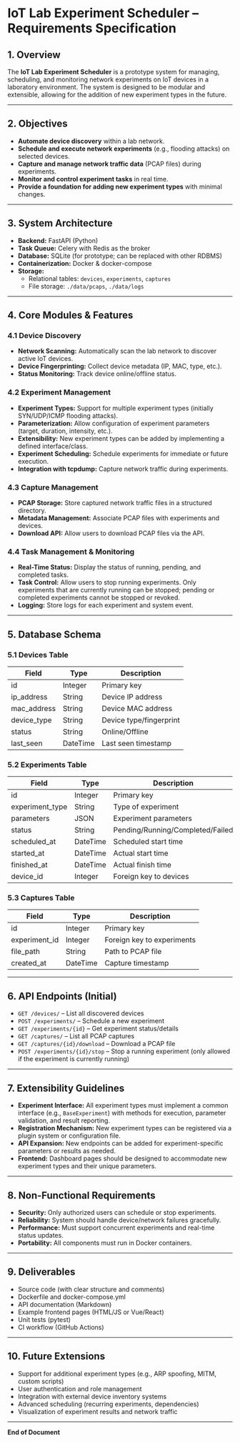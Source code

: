 # IoT Lab Experiment Scheduler – Requirements Specification

## 1. Overview

The **IoT Lab Experiment Scheduler** is a prototype system for managing, scheduling, and monitoring network experiments on IoT devices in a laboratory environment. The system is designed to be modular and extensible, allowing for the addition of new experiment types in the future.

---

## 2. Objectives

- **Automate device discovery** within a lab network.
- **Schedule and execute network experiments** (e.g., flooding attacks) on selected devices.
- **Capture and manage network traffic data** (PCAP files) during experiments.
- **Monitor and control experiment tasks** in real time.
- **Provide a foundation for adding new experiment types** with minimal changes.

---

## 3. System Architecture

- **Backend:** FastAPI (Python)
- **Task Queue:** Celery with Redis as the broker
- **Database:** SQLite (for prototype; can be replaced with other RDBMS)
- **Containerization:** Docker & docker-compose
- **Storage:**
  - Relational tables: `devices`, `experiments`, `captures`
  - File storage: `./data/pcaps`, `./data/logs`

---

## 4. Core Modules & Features

### 4.1 Device Discovery

- **Network Scanning:** Automatically scan the lab network to discover active IoT devices.
- **Device Fingerprinting:** Collect device metadata (IP, MAC, type, etc.).
- **Status Monitoring:** Track device online/offline status.

### 4.2 Experiment Management

- **Experiment Types:** Support for multiple experiment types (initially SYN/UDP/ICMP flooding attacks).
- **Parameterization:** Allow configuration of experiment parameters (target, duration, intensity, etc.).
- **Extensibility:** New experiment types can be added by implementing a defined interface/class.
- **Experiment Scheduling:** Schedule experiments for immediate or future execution.
- **Integration with tcpdump:** Capture network traffic during experiments.

### 4.3 Capture Management

- **PCAP Storage:** Store captured network traffic files in a structured directory.
- **Metadata Management:** Associate PCAP files with experiments and devices.
- **Download API:** Allow users to download PCAP files via the API.

### 4.4 Task Management & Monitoring

- **Real-Time Status:** Display the status of running, pending, and completed tasks.
- **Task Control:** Allow users to stop running experiments. Only experiments that are currently running can be stopped; pending or completed experiments cannot be stopped or revoked.
- **Logging:** Store logs for each experiment and system event.

---

## 5. Database Schema

### 5.1 Devices Table

| Field         | Type      | Description                |
|---------------|-----------|----------------------------|
| id            | Integer   | Primary key                |
| ip_address    | String    | Device IP address          |
| mac_address   | String    | Device MAC address         |
| device_type   | String    | Device type/fingerprint    |
| status        | String    | Online/Offline             |
| last_seen     | DateTime  | Last seen timestamp        |

### 5.2 Experiments Table

| Field           | Type      | Description                        |
|-----------------|-----------|------------------------------------|
| id              | Integer   | Primary key                        |
| experiment_type | String    | Type of experiment                 |
| parameters      | JSON      | Experiment parameters              |
| status          | String    | Pending/Running/Completed/Failed   |
| scheduled_at    | DateTime  | Scheduled start time               |
| started_at      | DateTime  | Actual start time                  |
| finished_at     | DateTime  | Actual finish time                 |
| device_id       | Integer   | Foreign key to devices             |

### 5.3 Captures Table

| Field         | Type      | Description                |
|---------------|-----------|----------------------------|
| id            | Integer   | Primary key                |
| experiment_id | Integer   | Foreign key to experiments |
| file_path     | String    | Path to PCAP file          |
| created_at    | DateTime  | Capture timestamp          |

---

## 6. API Endpoints (Initial)

- `GET /devices/` – List all discovered devices
- `POST /experiments/` – Schedule a new experiment
- `GET /experiments/{id}` – Get experiment status/details
- `GET /captures/` – List all PCAP captures
- `GET /captures/{id}/download` – Download a PCAP file
- `POST /experiments/{id}/stop` – Stop a running experiment (only allowed if the experiment is currently running)

---

## 7. Extensibility Guidelines

- **Experiment Interface:** All experiment types must implement a common interface (e.g., `BaseExperiment`) with methods for execution, parameter validation, and result reporting.
- **Registration Mechanism:** New experiment types can be registered via a plugin system or configuration file.
- **API Expansion:** New endpoints can be added for experiment-specific parameters or results as needed.
- **Frontend:** Dashboard pages should be designed to accommodate new experiment types and their unique parameters.

---

## 8. Non-Functional Requirements

- **Security:** Only authorized users can schedule or stop experiments.
- **Reliability:** System should handle device/network failures gracefully.
- **Performance:** Must support concurrent experiments and real-time status updates.
- **Portability:** All components must run in Docker containers.

---

## 9. Deliverables

- Source code (with clear structure and comments)
- Dockerfile and docker-compose.yml
- API documentation (Markdown)
- Example frontend pages (HTML/JS or Vue/React)
- Unit tests (pytest)
- CI workflow (GitHub Actions)

---

## 10. Future Extensions

- Support for additional experiment types (e.g., ARP spoofing, MITM, custom scripts)
- User authentication and role management
- Integration with external device inventory systems
- Advanced scheduling (recurring experiments, dependencies)
- Visualization of experiment results and network traffic

---

**End of Document** 